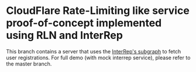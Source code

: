 # CloudFlare Rate-Limiting like service proof-of-concept implemented using RLN and InterRep

This branch contains a server that uses the [InterRep's subgraph](https://api.thegraph.com/subgraphs/name/glamperd/interrep-groups-kovan) to fetch user registrations. For full demo (with mock interrep service), please refer to the master branch.
